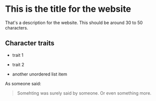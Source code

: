 # This is the title for the website

That's a description for the website. This should be around 30 to 50 characters.

## Character traits

* trait 1

* trait 2

* another unordered list item

As someone said:
> Somehting was surely said by someone.
> Or even something more.